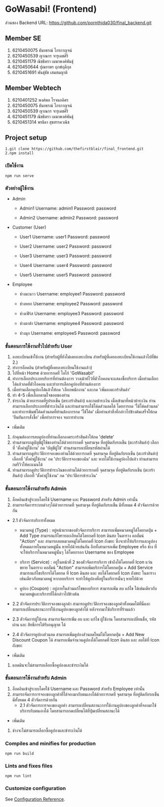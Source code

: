# GoWasabi! (Frontend)

ส่วนของ Backend URL: https://github.com/pornthida030/final_backend.git

## Member SE
1. 6210450075 ธันยธรณ์ ไกรกาญจน์
2. 6210450539 ญาณกร จารุเดชศิริ
3. 6210451179 ณิชธิตรา เมฆาพงศ์พันธุ์
4. 6210450644 ปุณยาพร ฤกษ์ฤดีกุล
5. 6210451691 พันธุ์ธัช เสมสมญาติ

## Member Webtech
1. 6210401252 พงศ์พล โรจนอดิศร
2. 6210450075 ธันยธรณ์ ไกรกาญจน์
3. 6210450539 ญาณกร จารุเดชศิริ
4. 6210451179 ณิชธิตรา เมฆาพงศ์พันธุ์
5. 6210451314 พรธิดา สุขสรรควณิช

## Project setup
```
1.git clone https://github.com/thefirstblair/final_frontend.git
2.npm install
```

### เปิดใช้งาน
```
npm run serve
```

### ตัวอย่างผู้ใช้งาน
- Admin
    + Admin1
        Username: admin1
        Password: password

    + Admin2
        Username: admin2
        Password: password

- Customer (User)
    + User1
        Username: user1
        Password: password

    + User2
        Username: user2
        Password: password

    + User3
        Username: user3
        Password: password

    + User4
        Username: user4
        Password: password

    + User5
        Username: user5
        Password: password

- Employee
    + ช่างมะนาว
        Username: employee1
        Password: password

    + ช่างหยก
        Username: employee2
        Password: password

    + ช่างเฟิร์ส
        Username: employee3
        Password: password

    + ช่างตาต้า
        Username: employee4
        Password: password

    + ช่างมุก
        Username: employee5
        Password: password

### ขั้นตอนการใช้งานทั่วไปสำหรับ User
1. ลงทะเบียนเข้าใช้งาน (สำหรับผู้ที่ยังไม่เคยลงทะเบียน สำหรับผู้ที่เคยลงทะเบียนใช้งานแล้วไปที่ข้อ 2.)
2. ทำการล็อคอิน (สำหรับผู้ที่เคยลงทะเบียนใช้งานแล้ว)
3. ไปที่หน้า Home ด้วยการกดที่ โลโก้ 'GoWasabi!'
4. ทำการเลือกประเภทบริการที่ท่านต้องการ วางเม้าท์ไว้ที่ตัวไอคอนจะแสดงชื่อบริการ เมื่อท่านเลือกได้แล้วกดที่ตัวไอคอน และทำการเลือกคูปองที่ท่านต้องการ
5. เมื่อท่านเลือกคูปองได้แล้วให้กด 'เลือกพนักงาน' และกด 'เพิ่มลงตะกร้าสินค้า'
6. ทำ 4-5 เพื่อเลือกตามใจชอบของท่าน
7. ชำระเงิน ด้วยการกดที่รูปรถเข็น (ตระกร้าสินค้า) และกดชำระเงิน เมื่อเข้ามาที่หน้าชำระเงิน ท่านสามารถเลือกประเภทที่ชำระเงินได้ และท่านสามารถใช้โค้ดส่วนลดได้ โดยการกด 'ใช้โค้ดส่วนลด' และทำการพิมพ์โค้ดส่วนลดที่ท่านต้องการกด 'ใช้โค้ด' เมื่อท่านทำสิ่งที่กล่าวไปข้างต้นเสร็จให้กด 'ยืนยันการสั่งซื้อ' เพื่อทำการจอง จบการทำงาน

- เพิ่มเติม
1. ถ้าคุณต้องการลบคูปองที่ท่านเลือกลงตระกร้าสินค้าให้กด 'delete'
2. ท่านสามารถดูบัญชีผู้ใช้ของท่านได้ด้วยการกดที่ จุดสามจุด ที่อยู่ติดกับรถเข็น (ตะกร้าสินค้า) เลือกที่ 'ตั้งค่าผู้ใช้งาน' กด 'บัญชีผู้ใช้' ท่านสามารถเปลี่ยนรหัสผ่านได้
3. ท่านสามารถดูประวัติการจองของท่านได้ด้วยการกดที่ จุดสามจุด ที่อยู่ติดกับรถเข็น (ตะกร้าสินค้า) เลือกที่ 'ตั้งค่าผู้ใช้งาน' กด 'ประวัติการจองของฉัน' และ หากได้ใช้งานคูปองไปแล้ว ท่านสามารถกดรีวิวให้คะแนนได้
4. ท่านสามารถดูประวัติการชำระเงินของท่านได้ด้วยการกดที่ จุดสามจุด ที่อยู่ติดกับรถเข็น (ตะกร้าสินค้า) เลือกที่ 'ตั้งค่าผู้ใช้งาน' กด 'ประวัติการชำระเงิน'

### ขั้นตอนการใช้งานสำหรับ Admin
1. ล็อคอินเข้าสู่ระบบโดยใช้ Username และ Password สำหรับ Admin เท่านั้น
2. สามารถจัดการระบบต่างๆได้ด้วยการกดที่ จุดสามจุด ที่อยู่ติดกับรถเข็น มีทั้งหมด 4 ตัวจัดการด้วยกัน
+ 2.1 ตัวจัดการบริการทั้งหมด

    + หมวดหมู่ (Type) : อยู่หน้าแรกของตัวจัดการบริการ สามารถเพิ่มหมวดหมู่ได้โดยกดปุ่ม + Add Type สามารถแก้ไขรายละเอียดได้โดยกดที่ Icon ดินสอ ในตาราง คอลั่มน์ "Action" และ สามารถลบหมวดหมู่ได้โดยกดที่ Icon ถังขยะ ซึ่งจะทำให้บริการและคูปองทั้งหมดภายในหมวดหมู่นั้น หายไปด้วยเช่นกัน อีกทั้งสามารถเพิ่ม Employee หรือ ช่าง ที่จะให้บริการในหมวดหมู่นั้นๆ ได้โดยกรอก Username ของ Employee

    + บริการ (Service) : อยู่ในหน้าที่ 2 ของตัวจัดการบริการ เข้าถึงได้โดยกดที่ Icon แว่นขยาย ในตาราง คอลั่มน์ "Action" สามารถเพิ่มบริการได้โดยกดปุ่ม + Add Service สามารถแก้ไขบริการได้โดยกด ที่ Icon ดินสอ และ ลบได้โดยกดที่ Icon ถังขยะ ในตาราง เช่นเดียวกับหมวดหมู่ หากลบบริการ จะทำให้คูปองที่อยู่ในบริการนั้นๆ หายไปด้วย

    + คูปอง (Coupon) : อยู่ภายในส่วนแก้ไขของบริการ สามารถเพิ่ม ลบ แก้ไข ได้เช่นเดียวกับหมวดหมู่และบริการที่ได้กล่าวไปข้างต้น

+ 2.2 ตัวจัดการประวัติการจองของลูกค้า
สามารถดูประวัติการจองของลูกค้าทั้งหมดได้ที่นี่และสามารถเปลี่ยนสถานะการใช้งานคูปองของลูกค้าได้ หลังจากมาใช้บริการที่ร้านแล้ว

+ 2.3 ตัวจัดการผู้ใช้งาน
สามารถจัดการเพิ่ม ลบ และ แก้ไข ผู้ใช้งาน โดยสามารถเปลี่ยนชื่อ, รหัสผ่าน และ สิทธิ์การได้รับอนุญาต ได้

+ 2.4 ตัวจัดการคูปองส่วนลด
สามารถเพิ่มคูปองส่วนลดใหม่ได้โดยกดปุ่ม + Add New Discount Coupon ได้ สามารถเพิ่มจำนวนคูปองได้โดยกดที่ Icon ดินสอ และ ลบได้ที่ Icon ถังขยะ

- เพิ่มเติม
1. แอดมินจะไม่สามารถเลือกซื้อคูปองและชำระเงินได้

### ขั้นตอนการใช้งานสำหรับ Admin
1. ล็อคอินเข้าสู่ระบบโดยใช้ Username และ Password สำหรับ Employee เท่านั้น
2. สามารถจัดการการจองของลูกค้าที่ได้จองมากับตนเองได้ด้วยการกดที่ จุดสามจุด ที่อยู่ติดกับรถเข็น มีทั้งหมด 4 ตัวจัดการด้วยกัน
    + 2.1 ตัวจัดการการจองของลูกค้า
สามารถเปลี่ยนสถานะการใช้งานคูปองของลูกค้าที่จองมาใช้บริการกับตนเองได้ โดยสามารถกดเปลี่ยนได้ที่ปุ่มเปลี่ยนสถานะได้


- เพิ่มเติม
1. ช่างจะไม่สามารถเลือกซื้อคูปองและชำระเงินได้

### Compiles and minifies for production
```
npm run build
```

### Lints and fixes files
```
npm run lint
```

### Customize configuration
See [Configuration Reference](https://cli.vuejs.org/config/).
